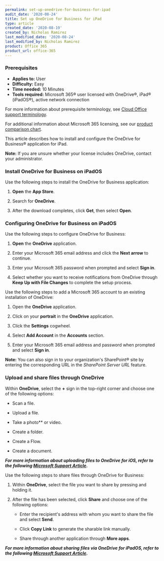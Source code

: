 ```yaml
---
permalink: set-up-onedrive-for-business-for-ipad
audit_date: '2020-08-24'
title: Set up OneDrive for Business for iPad
type: article
created_date: '2020-08-19'
created_by: Nicholas Ramirez
last_modified_date: '2020-08-24'
last_modified_by: Nicholas Ramirez
product: Office 365
product_url: office-365
---
```


### Prerequisites

- **Applies to:** User
- **Difficulty:** Easy
- **Time needed:** 10 Minutes
- **Tools required:** Microsoft 365&reg; user licensed with OneDrive&reg;, iPad&reg; (iPadOS&reg;), active network connection

For more information about prerequisite terminology, see [Cloud Office support terminology](/support/how-to/cloud-office-support-terminology).

For additional information about Microsoft 365 licensing, see our [product comparison chart](https://www.rackspace.com/sites/default/files/2020-06/Rackspace-Data-Sheet-Microsoft-365-Plans-and-Pricing-Sheet-CLO-TSK-1487.pdf).

This article describes how to install and configure the OneDrive for Business&reg; application for iPad.

**Note:** If you are unsure whether your license includes OneDrive, contact your administrator.

### Install OneDrive for Business on iPadOS

Use the following steps to install the OneDrive for Business application:

1. **Open** the **App Store**.

2. Search for **OneDrive**.

3. After the download completes, click **Get**, then select **Open**.

### Configuring OneDrive for Business on iPadOS

Use the following steps to configure OneDrive for Business:

1. **Open** the **OneDrive** application.

2. Enter your Microsoft 365 email address and click the **Next arrow** to continue.

3. Enter your Microsoft 365 password when prompted and select **Sign in**.

4. Select whether you want to receive notifications from OneDrive through **Keep Up with File Changes** to complete the setup process.

Use the following steps to add a Microsoft 365 account to an existing installation of OneDrive:

1. Open the **OneDrive** application.

2. Click on your **portrait** in the **OneDrive** application.

3. Click the **Settings** cogwheel.

4. Select **Add Account** in the **Accounts** section.

5. Enter your Microsoft 365 email address and password when prompted and select **Sign in**.

**Note:** You can also sign in to your organization's SharePoint&reg; site by entering the corresponding URL
in the *SharePoint Server URL* feature.


### Upload and share files through OneDrive

Within **OneDrive**, select the **+** sign in the top-right corner and choose one of the following options:

- Scan a file.

- Upload a file.

- Take a photo** or video.

- Create a folder.

- Create a Flow.

- Create a document.


***For more information about uploading files to OneDrive for iOS, refer to the following [Microsoft Support Article](https://support.microsoft.com/en-us/office/manually-upload-files-or-photos-to-onedrive-in-ios-fddb9917-2379-45ba-85e3-9e4ec46821dc).***


Use the following steps to share files through OneDrive for Business:

1. Within **OneDrive**, select the file you want to share by pressing and holding it.

2. After the file has been selected, click **Share** and choose one of the following options:

     - Enter the recipient's address with whom you want to share the file and select **Send**.

     - Click **Copy Link** to generate the sharable link manually.

     - Share through another application through **More apps**.


***For more information about sharing files via OneDrive for iPadOS, refer to the following [Microsoft Support Article](https://support.microsoft.com/en-us/office/share-files-in-onedrive-for-ios-0c0d26da-0e83-4ea0-981b-9802c8cc1bf3#OS_Type=OneDrive_-_Business).***
